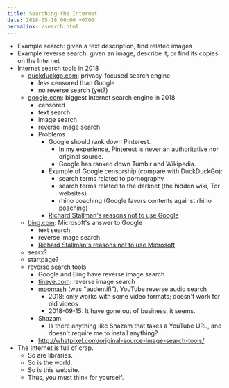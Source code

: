 ```yaml
---
title: Searching the Internet
date: 2018-05-18 00:00 +0700
permalink: /search.html
---
```


- Example search: given a text description, find related images
- Example reverse search: given an image, describe it, or find its copies on the Internet
- Internet search tools in 2018
    - [duckduckgo.com](https://duckduckgo.com/): privacy-focused search engine
        - less censored than Google
        - no reverse search (yet?)
    - [google.com](https://google.com/): biggest Internet search engine in 2018
        - censored
        - text search
        - image search
        - reverse image search
        - Problems
            - Google should rank down Pinterest.
                - In my experience, Pinterest is never an authoritative nor original source.
                - Google has ranked down Tumblr and Wikipedia.
            - Example of Google censorship (compare with DuckDuckGo):
                - search terms related to pornography
                - search terms related to the darknet (the hidden wiki, Tor websites)
                - rhino poaching (Google favors contents against rhino poaching)
            - [Richard Stallman's reasons not to use Google](https://stallman.org/google.html)
    - [bing.com](https://www.bing.com/): Microsoft's answer to Google
        - text search
        - reverse image search
        - [Richard Stallman's reasons not to use Microsoft](https://stallman.org/microsoft.html)
    - searx?
    - startpage?
    - reverse search tools
        - Google and Bing have reverse image search
        - [tineye.com](https://tineye.com/): reverse image search
        - [moomash](http://www.mooma.sh) (was "audentifi"), YouTube reverse audio search
            - 2018: only works with some video formats; doesn't work for old videos
            - 2018-09-15: It have gone out of business, it seems.
        - Shazam
            - Is there anything like Shazam that takes a YouTube URL, and doesn't require me to install anything?
        - http://whatpixel.com/original-source-image-search-tools/
- The Internet is full of crap.
    - So are libraries.
    - So is the world.
    - So is this website.
    - Thus, you must think for yourself.
